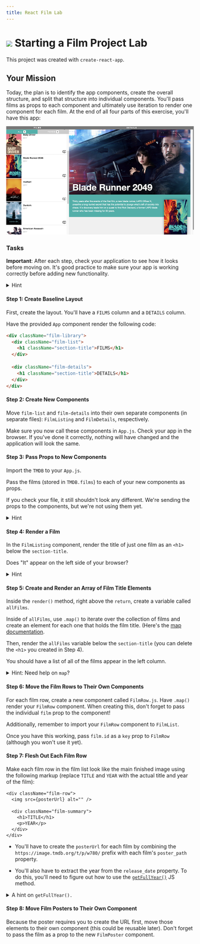 ```yaml
---
title: React Film Lab
---
```


# ![](https://ga-dash.s3.amazonaws.com/production/assets/logo-9f88ae6c9c3871690e33280fcf557f33.png) Starting a Film Project Lab

This project was created with `create-react-app`. 

## Your Mission

Today, the plan is to identify the app components, create the overall structure, and split that structure into individual components. You'll pass films as props to each component and ultimately use iteration to render one component for each film. At the end of all four parts of this exercise, you'll have this app:

![bladerunner](bladerunner.png)

### Tasks

**Important**: After each step, check your application to see how it looks before moving on. It's good practice to make sure your app is working correctly before adding new functionality.

<details>
  <summary>Hint</summary>
  Don't forget any <code>import</code> statements as you add more files.
</details>

#### Step 1: Create Baseline Layout

First, create the layout. You'll have a `FILMS` column and a `DETAILS` column.

Have the provided `App` component render the following code:

```html
<div className="film-library">
  <div className="film-list">
    <h1 className="section-title">FILMS</h1>
  </div>

  <div className="film-details">
    <h1 className="section-title">DETAILS</h1>
  </div>
</div>
```

#### Step 2: Create New Components

Move `film-list` and `film-details` into their own separate components (in separate files): `FilmListing` and `FilmDetails`, respectively.

Make sure you now call these components in `App.js`. Check your app in the browser. If you've done it correctly, nothing will have changed and the application will look the same.

#### Step 3: Pass Props to New Components

Import the `TMDB` to your `App.js`.

Pass the films (stored in `TMDB.films`) to each of your new components as props.

If you check your file, it still shouldn't look any different. We're sending the props to the components, but we're not using them yet.

<details>
  <summary>Hint</summary>
  For now, this step is just changing the <code>App.js</code> file to make sure it imports the film file and passes props.
</details>

#### Step 4: Render a Film

In the `FilmListing` component, render the title of just one film as an `<h1>` below the `section-title`.

Does "It" appear on the left side of your browser?

<details>
  <summary>Hint</summary>
  The film's prop is an array, and you just want the title from the first one.
</details>


#### Step 5: Create and Render an Array of Film Title Elements

Inside the `render()` method, right above the `return`, create a variable called `allFilms`.

Inside of `allFilms`, use `.map()` to iterate over the collection of films and create an element for each one that holds the film title. (Here's the [map documentation](https://developer.mozilla.org/en-US/docs/Web/JavaScript/Reference/Global_Objects/Array/map).

Then, render the `allFilms` variable below the `section-title` (you can delete the `<h1>` you created in Step 4).

You should have a list of all of the films appear in the left column.

<details>
  <summary>Hint: Need help on <code>map</code>?</summary>
  This step will look like this in your <code>render()</code> method (above the <code>return</code>):
  <code> let allFilms = this.props.films.map( film => ( your-jsx-per-film-here ))</code>
    Then, you'll just need to call <code>{allFilms}</code> in your JSX where you want the titles to appear.
</details>



#### Step 6: Move the Film Rows to Their Own Components

For each film row, create a new component called `FilmRow.js`. Have `.map()` render your `FilmRow` component. When creating this, don't forget to pass the individual `film` prop to the component!

Additionally, remember to import your `FilmRow` component to `FilmList`.

Once you have this working, pass `film.id` as a `key` prop to `FilmRow` (although you won't use it yet).

#### Step 7: Flesh Out Each Film Row

Make each film row in the film list look like the main finished image using the following markup (replace `TITLE` and `YEAR` with the actual title and year of the film):

```
<div className="film-row">
  <img src={posterUrl} alt="" />

  <div className="film-summary">
    <h1>TITLE</h1>
    <p>YEAR</p>
  </div>
</div>
```

- You'll have to create the `posterUrl` for each film by combining the `https://image.tmdb.org/t/p/w780/` prefix with each film's `poster_path` property.

- You'll also have to extract the year from the `release_date` property. To do this, you'll need to figure out how to use the [`getFullYear()`](https://developer.mozilla.org/en-US/docs/Web/JavaScript/Reference/Global_Objects/Date/getFullYear) JS method.

<details>
  <summary>A hint on <code>getFullYear().</code></summary>
  code>getFullYear()</code> will be a single line of new code, and you'll use the keywords <code>new</code> and <code>Date</code>.
</details>


#### Step 8: Move Film Posters to Their Own Component

Because the poster requires you to create the URL first, move those elements to their own component (this could be reusable later). Don't forget to pass the film as a prop to the new `FilmPoster` component.

